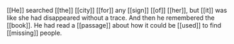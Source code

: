 [[He]] searched [[the]] [[city]] [[for]] any [[sign]] [[of]] [[her]], but [[it]] was like she had disappeared without a trace. And then he remembered the [[book]]. He had read a [[passage]] about how it could be [[used]] to find [[missing]] people.
